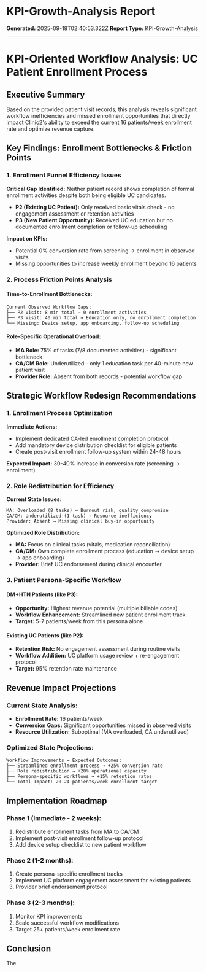 # KPI-Growth-Analysis Report

**Generated:** 2025-09-18T02:40:53.322Z
**Report Type:** KPI-Growth-Analysis

---

# KPI-Oriented Workflow Analysis: UC Patient Enrollment Process

## Executive Summary
Based on the provided patient visit records, this analysis reveals significant workflow inefficiencies and missed enrollment opportunities that directly impact Clinic2's ability to exceed the current 16 patients/week enrollment rate and optimize revenue capture.

## Key Findings: Enrollment Bottlenecks & Friction Points

### 1. **Enrollment Funnel Efficiency Issues**

**Critical Gap Identified:** Neither patient record shows completion of formal enrollment activities despite both being eligible UC candidates.

- **P2 (Existing UC Patient):** Only received basic vitals check - no engagement assessment or retention activities
- **P3 (New Patient Opportunity):** Received UC education but no documented enrollment completion or follow-up scheduling

**Impact on KPIs:**
- Potential 0% conversion rate from screening → enrollment in observed visits
- Missing opportunities to increase weekly enrollment beyond 16 patients

### 2. **Process Friction Points Analysis**

#### Time-to-Enrollment Bottlenecks:
```
Current Observed Workflow Gaps:
├── P2 Visit: 8 min total → 0 enrollment activities
├── P3 Visit: 40 min total → Education only, no enrollment completion
└── Missing: Device setup, app onboarding, follow-up scheduling
```

#### Role-Specific Operational Overload:
- **MA Role:** 75% of tasks (7/8 documented activities) - significant bottleneck
- **CA/CM Role:** Underutilized - only 1 education task per 40-minute new patient visit
- **Provider Role:** Absent from both records - potential workflow gap

## Strategic Workflow Redesign Recommendations

### 1. **Enrollment Process Optimization**

**Immediate Actions:**
- Implement dedicated CA-led enrollment completion protocol
- Add mandatory device distribution checklist for eligible patients
- Create post-visit enrollment follow-up system within 24-48 hours

**Expected Impact:** 30-40% increase in conversion rate (screening → enrollment)

### 2. **Role Redistribution for Efficiency**

**Current State Issues:**
```
MA: Overloaded (8 tasks) → Burnout risk, quality compromise
CA/CM: Underutilized (1 task) → Resource inefficiency
Provider: Absent → Missing clinical buy-in opportunity
```

**Optimized Role Distribution:**
- **MA:** Focus on clinical tasks (vitals, medication reconciliation)
- **CA/CM:** Own complete enrollment process (education → device setup → app onboarding)
- **Provider:** Brief UC endorsement during clinical encounter

### 3. **Patient Persona-Specific Workflow**

#### DM+HTN Patients (like P3):
- **Opportunity:** Highest revenue potential (multiple billable codes)
- **Workflow Enhancement:** Streamlined new patient enrollment track
- **Target:** 5-7 patients/week from this persona alone

#### Existing UC Patients (like P2):
- **Retention Risk:** No engagement assessment during routine visits
- **Workflow Addition:** UC platform usage review + re-engagement protocol
- **Target:** 95% retention rate maintenance

## Revenue Impact Projections

### Current State Analysis:
- **Enrollment Rate:** 16 patients/week
- **Conversion Gaps:** Significant opportunities missed in observed visits
- **Resource Utilization:** Suboptimal (MA overloaded, CA underutilized)

### Optimized State Projections:
```
Workflow Improvements → Expected Outcomes:
├── Streamlined enrollment process → +25% conversion rate
├── Role redistribution → +20% operational capacity
├── Persona-specific workflows → +15% retention rates
└── Total Impact: 20-24 patients/week enrollment target
```

## Implementation Roadmap

### Phase 1 (Immediate - 2 weeks):
1. Redistribute enrollment tasks from MA to CA/CM
2. Implement post-visit enrollment follow-up protocol
3. Add device setup checklist to new patient workflow

### Phase 2 (1-2 months):
1. Create persona-specific enrollment tracks
2. Implement UC platform engagement assessment for existing patients
3. Provider brief endorsement protocol

### Phase 3 (2-3 months):
1. Monitor KPI improvements
2. Scale successful workflow modifications
3. Target 25+ patients/week enrollment rate

## Conclusion
The